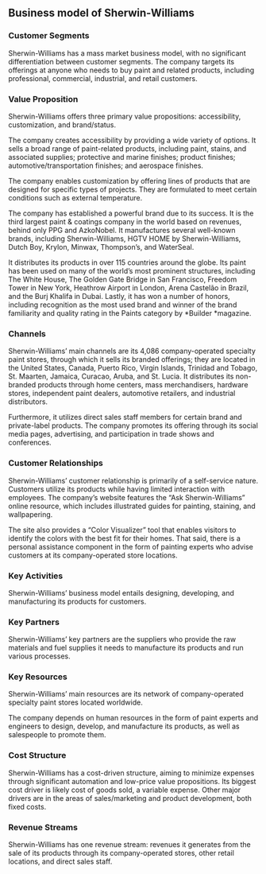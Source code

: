 Business model of Sherwin-Williams
----------------------------------

 ### Customer Segments

 Sherwin-Williams has a mass market business model, with no significant differentiation between customer segments. The company targets its offerings at anyone who needs to buy paint and related products, including professional, commercial, industrial, and retail customers.

 ### Value Proposition

 Sherwin-Williams offers three primary value propositions: accessibility, customization, and brand/status.

 The company creates accessibility by providing a wide variety of options. It sells a broad range of paint-related products, including paint, stains, and associated supplies; protective and marine finishes; product finishes; automotive/transportation finishes; and aerospace finishes.

 The company enables customization by offering lines of products that are designed for specific types of projects. They are formulated to meet certain conditions such as external temperature.

 The company has established a powerful brand due to its success. It is the third largest paint & coatings company in the world based on revenues, behind only PPG and AzkoNobel. It manufactures several well-known brands, including Sherwin-Williams, HGTV HOME by Sherwin-Williams, Dutch Boy, Krylon, Minwax, Thompson’s, and WaterSeal.

 It distributes its products in over 115 countries around the globe. Its paint has been used on many of the world’s most prominent structures, including The White House, The Golden Gate Bridge in San Francisco, Freedom Tower in New York, Heathrow Airport in London, Arena Castelão in Brazil, and the Burj Khalifa in Dubai. Lastly, it has won a number of honors, including recognition as the most used brand and winner of the brand familiarity and quality rating in the Paints category by *Builder *magazine.

 ### Channels

 Sherwin-Williams’ main channels are its 4,086 company-operated specialty paint stores, through which it sells its branded offerings; they are located in the United States, Canada, Puerto Rico, Virgin Islands, Trinidad and Tobago, St. Maarten, Jamaica, Curacao, Aruba, and St. Lucia. It distributes its non-branded products through home centers, mass merchandisers, hardware stores, independent paint dealers, automotive retailers, and industrial distributors.

 Furthermore, it utilizes direct sales staff members for certain brand and private-label products. The company promotes its offering through its social media pages, advertising, and participation in trade shows and conferences.

 ### Customer Relationships

 Sherwin-Williams’ customer relationship is primarily of a self-service nature. Customers utilize its products while having limited interaction with employees. The company’s website features the “Ask Sherwin-Williams” online resource, which includes illustrated guides for painting, staining, and wallpapering.

 The site also provides a “Color Visualizer” tool that enables visitors to identify the colors with the best fit for their homes. That said, there is a personal assistance component in the form of painting experts who advise customers at its company-operated store locations.

 ### Key Activities

 Sherwin-Williams’ business model entails designing, developing, and manufacturing its products for customers.

 ### Key Partners

 Sherwin-Williams’ key partners are the suppliers who provide the raw materials and fuel supplies it needs to manufacture its products and run various processes.

 ### Key Resources

 Sherwin-Williams’ main resources are its network of company-operated specialty paint stores located worldwide.

 The company depends on human resources in the form of paint experts and engineers to design, develop, and manufacture its products, as well as salespeople to promote them.

 ### Cost Structure

 Sherwin-Williams has a cost-driven structure, aiming to minimize expenses through significant automation and low-price value propositions. Its biggest cost driver is likely cost of goods sold, a variable expense. Other major drivers are in the areas of sales/marketing and product development, both fixed costs.

 ### Revenue Streams

 Sherwin-Williams has one revenue stream: revenues it generates from the sale of its products through its company-operated stores, other retail locations, and direct sales staff.